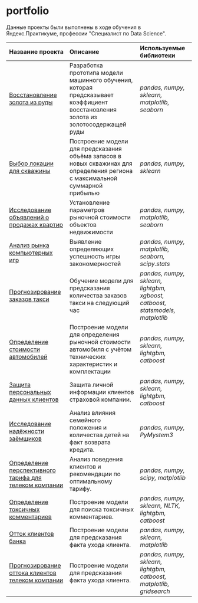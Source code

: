 # portfolio

Данные проекты были выполнены в ходе обучения в Яндекс.Практикуме, профессии "Специалист по Data Science".

| **Название проекта** | **Описание** | **Используемые библиотеки** |
| :-------------------- | :--------------------- |:---------------------------|
| [Восстановление золота из руды](https://github.com/Inna-Mazhorova/portfolio/tree/main/gold) | Разработка прототипа модели машинного обучения, которая предсказывает коэффициент восстановления золота из золотосодержащей руды | *pandas, numpy, sklearn, matplotlib, seaborn* |
| [Выбор локации для скважины](https://github.com/Inna-Mazhorova/portfolio/tree/main/oil) | Построение модели для предсказания объёма запасов в новых скважинах для определения региона с максимальной суммарной прибылью | *pandas, numpy, sklearn* |
| [Исследование объявлений о продажах квартир](https://github.com/Inna-Mazhorova/portfolio/tree/main/estate) | Установление параметров рыночной стоимости объектов недвижимости | *pandas, numpy,  matplotlib, seaborn* |
| [Анализ рынка компьютерных игр](https://github.com/Inna-Mazhorova/portfolio/tree/main/games) | Выявление определяющих успешность игры закономерностей | *pandas, numpy,  matplotlib, seaborn, scipy.stats* |
| [Прогнозирование заказов такси](https://github.com/Inna-Mazhorova/portfolio/tree/main/taxi) | Обучение модели для предсказания количества заказов такси на следующий час | *pandas, numpy, sklearn, lightgbm, xgboost, catboost, statsmodels, matplotlib* |
| [Определение стоимости автомобилей](https://github.com/Inna-Mazhorova/portfolio/tree/main/auto)| Построение модели для определения рыночной стоимости автомобиля с учётом технических характеристик и комплектации | *pandas, numpy, sklearn, lightgbm, catboost* |
| [Защита персональных данных клиентов](https://github.com/Inna-Mazhorova/portfolio/tree/main/personal_data)| Защита личной информации клиентов страховой компании. | *pandas, numpy, sklearn, lightgbm, catboost* |
| [Исследование надёжности заёмщиков](https://github.com/Inna-Mazhorova/portfolio/tree/main/credit)| Анализ влияния семейного положения и количества детей на факт возврата кредита. | *pandas, numpy, PyMystem3* |
| [Определение перспективного тарифа для телеком компании](https://github.com/Inna-Mazhorova/portfolio/tree/main/phone)| Анализ поведения клиентов и рекомендации по оптимальному тарифу. | *pandas, numpy, scipy, matplotlib* |
| [Определение токсичных комментариев](https://github.com/Inna-Mazhorova/portfolio/tree/main/comments)| Построение модели для поиска токсичных комментариев. | *pandas, numpy, sklearn, NLTK, lightgbm, catboost* |
| [Отток клиентов банка](https://github.com/Inna-Mazhorova/portfolio/tree/main/bank)| Построение модели для предсказания факта ухода клиента. | *pandas, numpy, sklearn, matplotlib* |
| [Прогнозирование оттока клиентов телеком компании](https://github.com/Inna-Mazhorova/portfolio/tree/main/telecom)| Построение модели для предсказания факта ухода клиента. | *pandas, numpy, sklearn, lightgbm, catboost, matplotlib, gridsearch* |

